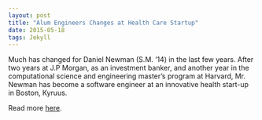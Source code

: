 ```yaml
---
layout: post
title: "Alum Engineers Changes at Health Care Startup"
date: 2015-05-18
tags: Jekyll
---
```


Much has changed for Daniel Newman (S.M. ’14) in the last few years. After two years at J.P Morgan, as an investment banker, and another year in the computational science and engineering master’s program at Harvard,  Mr. Newman has become a software engineer at an innovative health start-up in Boston, Kyruus.

Read more [here](https://iacs.seas.harvard.edu/news/alum-engineers-changes-healthcare-start).